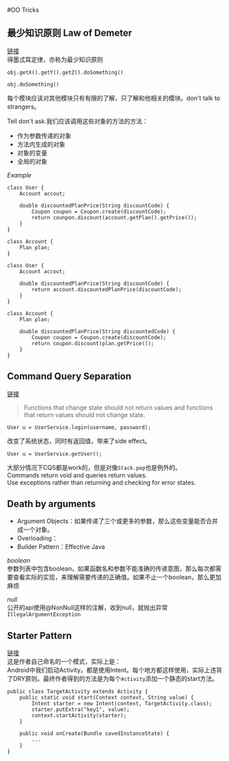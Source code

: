 #OO Tricks
## 最少知识原则 Law of Demeter
[链接](https://hackernoon.com/object-oriented-tricks-2-law-of-demeter-4ecc9becad85)  
得墨忒耳定律，亦称为最少知识原则  

```
obj.getX().getY().getZ().doSomething()
	
obj.doSomething()
```
每个模块应该对其他模块只有有限的了解，只了解和他相关的模块。don't talk to strangers。  

Tell don't ask.我们应该调用这些对象的方法的方法：

* 作为参数传递的对象
* 方法内生成的对象
* 对象的变量
* 全局的对象

*Example*

```
class User {
	Account accout;
	
	double discountedPlanPrice(String discountCode) {
		Coupon coupon = Coupon.create(discountCode);
		return counpon.discount(account.getPlan().getPrice());
	}
}
	
class Account {
	Plan plan;
}
```
```
class User {
	Account accout;
	
	double discountedPlanPrice(String discountCode) {
		return account.discountedPlanPrice(discountCode);
	}
}
	
class Account {
	Plan plan;
	
	double discountedPlanPrice(String discountedCode) {
		Coupon coupon = Coupon.create(discountCode);
		return coupon.discount(plan.getPrice());
	}
}
```

## Command Query Separation
[链接](https://hackernoon.com/oo-tricks-the-art-of-command-query-separation-9343e50a3de0)
> Functions that change state should not return values and functions that return values should not change state.

```
User u = UserService.login(username, password);
```
改变了系统状态，同时有返回值，带来了side effect。
```
User u = UserService.getUser();
```
大部分情况下CQS都是work的，但是对像`Stack.pop`也是例外的。  
Commands return void and queries return values.  
Use exceptions rather than returning and checking for error states.

## Death by arguments
* Argument Objects：如果传递了三个或更多的参数，那么这些变量能否合并成一个对象。
* Overloading：
* Builder Pattern：Effective Java

*boolean*  
参数列表中包含boolean，如果函数名和参数不能准确的传递意图，那么每次都需要查看实际的实现，来理解需要传递的正确值。如果不止一个boolean，那么更加麻烦

*null*  
公开的api使用@NonNull这样的注解，收到null，就抛出异常`IllegalArgumentException `

## Starter Pattern
[链接](https://hackernoon.com/object-oriented-tricks-4-starter-pattern-android-edition-1844e1a8522d)  
这是作者自己命名的一个模式，实际上是：  
Android中我们启动Activity，都是使用Intent。每个地方都这样使用，实际上违背了DRY原则。最终作者得到的方法是为每个`Activity`添加一个静态的start方法。 
 
```
public class TargetActivity extends Activity {
	public static void start(Context context, String value) {
		Intent starter = new Intent(context, TargetActivity.class);
		starter.putExtra("key1", value);
		context.startActivity(starter);
	}
	
	public void onCreate(Bundle savedInstanceState) {
		...
	}
}
```